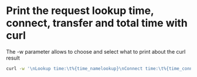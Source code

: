 # Print the request lookup time, connect, transfer and total time with curl #

The -w parameter allows to choose and select what to print about the curl result

```bash
curl -w '\nLookup time:\t%{time_namelookup}\nConnect time:\t%{time_connect}\nPreXfer time:\t%{time_pretransfer}\nStartXfer time:\t%{time_starttransfer}\n\nTotal time:\t%{time_total}\n' -o /dev/null -s DOMAIN
```